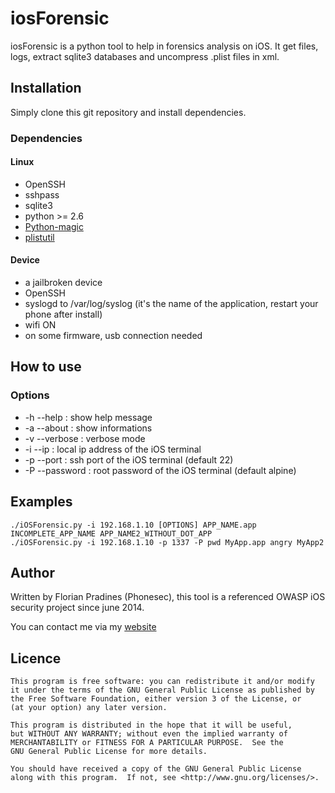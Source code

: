 # iosForensic

iosForensic is a python tool to help in forensics analysis on iOS.
It get files, logs, extract sqlite3 databases and uncompress .plist files in xml.


## Installation
Simply clone this git repository and install dependencies.

### Dependencies

#### Linux
- 	OpenSSH
- 	sshpass
-	sqlite3
-	python >= 2.6
-	[Python-magic](https://github.com/ahupp/python-magic/)
- 	[plistutil](http://cgit.sukimashita.com/libplist.git)

#### Device
-	a jailbroken device
- 	OpenSSH
- 	syslogd to /var/log/syslog (it's the name of the application, restart your phone after install)
- 	wifi ON
- 	on some firmware, usb connection needed

## How to use

### Options
-	-h --help : show help message
-	-a --about : show informations
-	-v --verbose : verbose mode
-	-i --ip : local ip address of the iOS terminal
-	-p --port : ssh port of the iOS terminal (default 22)
-	-P --password : root password of the iOS terminal (default alpine)
	
## Examples
	./iOSForensic.py -i 192.168.1.10 [OPTIONS] APP_NAME.app INCOMPLETE_APP_NAME APP_NAME2_WITHOUT_DOT_APP
	./iOSForensic.py -i 192.168.1.10 -p 1337 -P pwd MyApp.app angry MyApp2

## Author
Written by Florian Pradines (Phonesec), this tool is a referenced OWASP iOS security project since june 2014.

You can contact me via my [website](http://florianpradines.com)

## Licence
	This program is free software: you can redistribute it and/or modify
	it under the terms of the GNU General Public License as published by
	the Free Software Foundation, either version 3 of the License, or
	(at your option) any later version.

	This program is distributed in the hope that it will be useful,
	but WITHOUT ANY WARRANTY; without even the implied warranty of
	MERCHANTABILITY or FITNESS FOR A PARTICULAR PURPOSE.  See the
	GNU General Public License for more details.

	You should have received a copy of the GNU General Public License
	along with this program.  If not, see <http://www.gnu.org/licenses/>.

